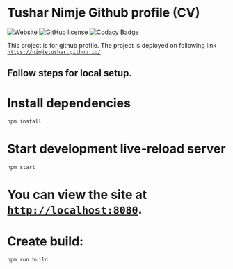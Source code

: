 # Tushar Nimje Github profile (CV)

[![Website](https://img.shields.io/website-up-down-green-red/http/shields.io.svg?label=my-website)](https://nimjetushar.github.io)
[![GitHub license](https://img.shields.io/github/license/nimjetushar/nimjetushar.github.io.svg)](https://github.com/nimjetushar/nimjetushar.github.io/blob/master/LICENSE)
[![Codacy Badge](https://api.codacy.com/project/badge/Grade/7dae8aeb54a040e8b85406dee879b4a7)](https://www.codacy.com/app/tpn/nimjetushar.github.io?utm_source=github.com&amp;utm_medium=referral&amp;utm_content=nimjetushar/nimjetushar.github.io&amp;utm_campaign=Badge_Grade)

This project is for github profile. The project is deployed on following link [`https://nimjetushar.github.io/`](https://nimjetushar.github.io/)

## Follow steps for local setup.

# Install dependencies
```npm install```

# Start development live-reload server
```npm start```
# You can view the site at [`http://localhost:8080`](http://localhost:8080).

# Create build:
```npm run build```
